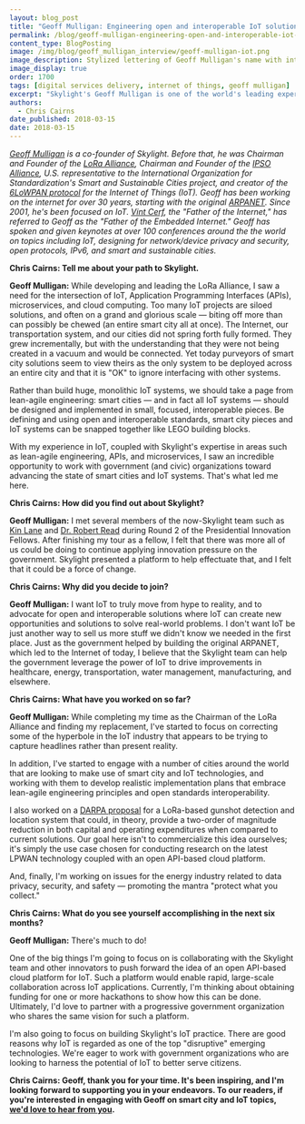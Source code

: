```yaml
---
layout: blog_post
title: "Geoff Mulligan: Engineering open and interoperable IoT solutions"
permalink: /blog/geoff-mulligan-engineering-open-and-interoperable-iot-solutions/
content_type: BlogPosting
image: /img/blog/geoff_mulligan_interview/geoff-mulligan-iot.png
image_description: Stylized lettering of Geoff Mulligan's name with interconnected nodes symbolizing IoT.
image_display: true
order: 1700
tags: [digital services delivery, internet of things, geoff mulligan]
excerpt: "Skylight's Geoff Mulligan is one of the world's leading experts in smart cities and IoT systems. Here, he has been working with our government clients to engineer open and interoperable IoT solutions."
authors:
  - Chris Cairns
date_published: 2018-03-15
date: 2018-03-15
---
```


*[Geoff Mulligan](https://en.wikipedia.org/wiki/Geoff_Mulligan) is a co-founder of Skylight. Before that, he was Chairman and Founder of the [LoRa Alliance](https://www.lora-alliance.org/), Chairman and Founder of the [IPSO Alliance](https://www.ipso-alliance.org/), U.S. representative to the International Organization for Standardization's Smart and Sustainable Cities project, and creator of the [6LoWPAN protocol](https://en.wikipedia.org/wiki/6LoWPAN) for the Internet of Things (IoT). Geoff has been working on the internet for over 30 years, starting with the original [ARPANET](https://en.wikipedia.org/wiki/ARPANET). Since 2001, he's been focused on IoT. [Vint Cerf](https://en.wikipedia.org/wiki/Vint_Cerf), the "Father of the Internet," has referred to Geoff as the "Father of the Embedded Internet." Geoff has spoken and given keynotes at over 100 conferences around the the world on topics including IoT, designing for network/device privacy and security, open protocols, IPv6, and smart and sustainable cities.*

**Chris Cairns: Tell me about your path to Skylight.**

**Geoff Mulligan:** While developing and leading the LoRa Alliance, I saw a need for the intersection of IoT, Application Programming Interfaces (APIs), microservices, and cloud computing. Too many IoT projects are siloed solutions, and often on a grand and glorious scale &mdash; biting off more than can possibly be chewed (an entire smart city all at once). The Internet, our transportation system, and our cities did not spring forth fully formed. They grew incrementally, but with the understanding that they were not being created in a vacuum and would be connected. Yet today purveyors of smart city solutions seem to view theirs as the only system to be deployed across an entire city and that it is "OK" to ignore interfacing with other systems.

Rather than build huge, monolithic IoT systems, we should take a page from lean-agile engineering: smart cities &mdash; and in fact all IoT systems &mdash; should be designed and implemented in small, focused, interoperable pieces. Be defining and using open and interoperable standards, smart city pieces and IoT systems can be snapped together like LEGO building blocks.

With my experience in IoT, coupled with Skylight's expertise in areas such as lean-agile engineering, APIs, and microservices, I saw an incredible opportunity to work with government (and civic) organizations toward advancing the state of smart cities and IoT systems. That's what led me here.

**Chris Cairns: How did you find out about Skylight?**

**Geoff Mulligan:** I met several members of the now-Skylight team such as [Kin Lane](/blog/kin-lane-harnessing-the-connective-power-of-apis/) and [Dr. Robert Read](/about/#robert-read) during Round 2 of the Presidential Innovation Fellows. After finishing my tour as a fellow, I felt that there was more all of us could be doing to continue applying innovation pressure on the government. Skylight presented a platform to help effectuate that, and I felt that it could be a force of change.

**Chris Cairns: Why did you decide to join?**

**Geoff Mulligan:** I want IoT to truly move from hype to reality, and to advocate for open and interoperable solutions where IoT can create new opportunities and solutions to solve real-world problems. I don't want IoT be just another way to sell us more stuff we didn't know we needed in the first place. Just as the government helped by building the original ARPANET, which led to the Internet of today, I believe that the Skylight team can help the government leverage the power of IoT to drive improvements in healthcare, energy, transportation, water management, manufacturing, and elsewhere.

**Chris Cairns: What have you worked on so far?**

**Geoff Mulligan:** While completing my time as the Chairman of the LoRa Alliance and finding my replacement, I've started to focus on correcting some of the hyperbole in the IoT industry that appears to be trying to capture headlines rather than present reality.

In addition, I've started to engage with a number of cities around the world that are looking to make use of smart city and IoT technologies, and working with them to develop realistic implementation plans that embrace lean-agile engineering principles and open standards interoperability.

I also worked on a [DARPA proposal](/story-of-a-darpa-proposal/) for a LoRa-based gunshot detection and location system that could, in theory, provide a two-order of magnitude reduction in both capital and operating expenditures when compared to current solutions. Our goal here isn't to commercialize this idea ourselves; it's simply the use case chosen for conducting research on the latest LPWAN technology coupled with an open API-based cloud platform.

And, finally, I'm working on issues for the energy industry related to data privacy, security, and safety &mdash; promoting the mantra "protect what you collect."

**Chris Cairns: What do you see yourself accomplishing in the next six months?**

**Geoff Mulligan:** There's much to do!

One of the big things I'm going to focus on is collaborating with the Skylight team and other innovators to push forward the idea of an open API-based cloud platform for IoT. Such a platform would enable rapid, large-scale collaboration across IoT applications. Currently, I'm thinking about obtaining funding for one or more hackathons to show how this can be done. Ultimately, I'd love to partner with a progressive government organization who shares the same vision for such a platform.

I'm also going to focus on building Skylight's IoT practice. There are good reasons why IoT is regarded as one of the top "disruptive" emerging technologies. We're eager to work with government organizations who are looking to harness the potential of IoT to better serve citizens.

**Chris Cairns: Geoff, thank you for your time. It's been inspiring, and I'm looking forward to supporting you in your endeavors. To our readers, if you're interested in engaging with Geoff on smart city and IoT topics, [we'd love to hear from you](/hire-us/).**
